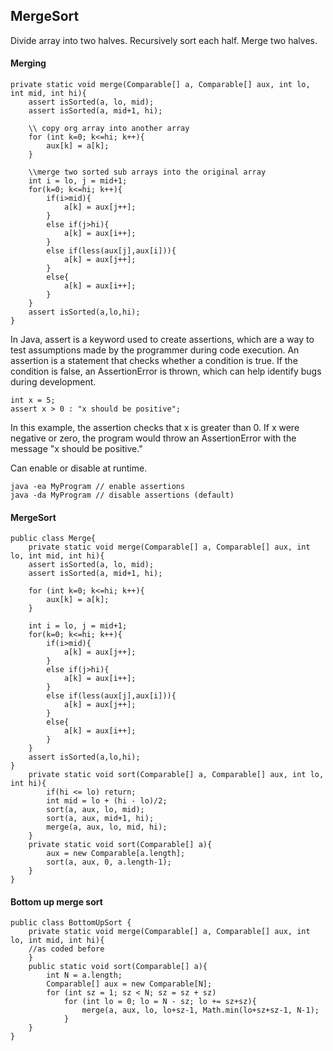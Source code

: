 ## MergeSort

Divide array into two halves. Recursively sort each half. Merge two halves.

#### Merging

```
private static void merge(Comparable[] a, Comparable[] aux, int lo, int mid, int hi){
    assert isSorted(a, lo, mid);
    assert isSorted(a, mid+1, hi);

    \\ copy org array into another array
    for (int k=0; k<=hi; k++){
        aux[k] = a[k];
    }

    \\merge two sorted sub arrays into the original array
    int i = lo, j = mid+1;
    for(k=0; k<=hi; k++){
        if(i>mid){
            a[k] = aux[j++];
        }
        else if(j>hi){
            a[k] = aux[i++];
        }
        else if(less(aux[j],aux[i])){
            a[k] = aux[j++];
        }
        else{
            a[k] = aux[i++];
        }
    }
    assert isSorted(a,lo,hi);
}
```

In Java, assert is a keyword used to create assertions, which are a way to test assumptions made by the programmer during code execution. An assertion is a statement that checks whether a condition is true. If the condition is false, an AssertionError is thrown, which can help identify bugs during development.

```
int x = 5;
assert x > 0 : "x should be positive";
```

In this example, the assertion checks that x is greater than 0. If x were negative or zero, the program would throw an AssertionError with the message "x should be positive."

Can enable or disable at runtime.

```
java -ea MyProgram // enable assertions
java -da MyProgram // disable assertions (default)
```

#### MergeSort

```
public class Merge{
    private static void merge(Comparable[] a, Comparable[] aux, int lo, int mid, int hi){
    assert isSorted(a, lo, mid);
    assert isSorted(a, mid+1, hi);

    for (int k=0; k<=hi; k++){
        aux[k] = a[k];
    }

    int i = lo, j = mid+1;
    for(k=0; k<=hi; k++){
        if(i>mid){
            a[k] = aux[j++];
        }
        else if(j>hi){
            a[k] = aux[i++];
        }
        else if(less(aux[j],aux[i])){
            a[k] = aux[j++];
        }
        else{
            a[k] = aux[i++];
        }
    }
    assert isSorted(a,lo,hi);
}
    private static void sort(Comparable[] a, Comparable[] aux, int lo, int hi){
        if(hi <= lo) return;
        int mid = lo + (hi - lo)/2;
        sort(a, aux, lo, mid);
        sort(a, aux, mid+1, hi);
        merge(a, aux, lo, mid, hi);
    }
    private static void sort(Comparable[] a){
        aux = new Comparable[a.length];
        sort(a, aux, 0, a.length-1);
    }
}
```
#### Bottom up merge sort
```
public class BottomUpSort {
    private static void merge(Comparable[] a, Comparable[] aux, int lo, int mid, int hi){
    //as coded before
    }
    public static void sort(Comparable[] a){
        int N = a.length;
        Comparable[] aux = new Comparable[N];
        for (int sz = 1; sz < N; sz = sz + sz) 
            for (int lo = 0; lo = N - sz; lo += sz+sz){
                merge(a, aux, lo, lo+sz-1, Math.min(lo+sz+sz-1, N-1);
            }
    }
}
```
